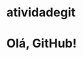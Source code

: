 ﻿# atividadegit
<!DOCTYPE html>
<html lang="pt-br">
<head>
    <meta charset="UTF-8">
    <meta name="viewport" content="width=device-width, initial-scale=1.0">
    <title>Meu Projeto Simples</title>
</head>
<body>
    <h1>Olá, GitHub!</h1>
</body>
</html>

